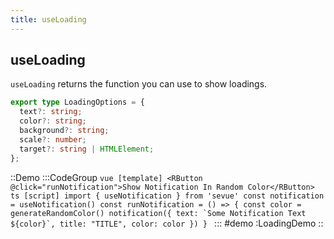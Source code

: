 ```yaml
---
title: useLoading
---
```


## useLoading

`useLoading` returns the function you can use to show loadings.

```ts
export type LoadingOptions = {
  text?: string;
  color?: string;
  background?: string;
  scale?: number;
  target?: string | HTMLElement;
};
```

::Demo
  :::CodeGroup
    ```vue [template]
      <RButton @click="runNotification">Show Notification In Random Color</RButton>
    ```
    ```ts [script]
      import { useNotification } from 'sevue'
      const notification = useNotification()
      const runNotification = () => {
        const color = generateRandomColor()
        notification({
          text: `Some Notification Text ${color}`,
          title: "TITLE",
          color: color
        })
      }
    ```
  :::
#demo
  :LoadingDemo
::
